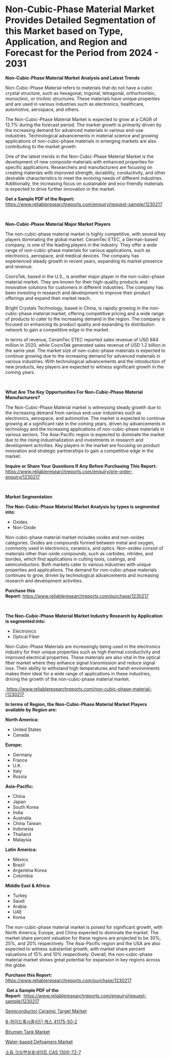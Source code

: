 <p><h1>Non-Cubic-Phase Material Market Provides Detailed Segmentation of this Market based on Type, Application, and Region and Forecast for the Period from 2024 - 2031</h1></p><p><strong>Non-Cubic-Phase Material Market Analysis and Latest Trends</strong></p>
<p><p>Non-Cubic-Phase Material refers to materials that do not have a cubic crystal structure, such as hexagonal, trigonal, tetragonal, orthorhombic, monoclinic, or triclinic structures. These materials have unique properties and are used in various industries such as electronics, healthcare, automotive, aerospace, and others.</p><p>The Non-Cubic-Phase Material Market is expected to grow at a CAGR of 12.7% during the forecast period. The market growth is primarily driven by the increasing demand for advanced materials in various end-use industries. Technological advancements in material science and growing applications of non-cubic-phase materials in emerging markets are also contributing to the market growth.</p><p>One of the latest trends in the Non-Cubic-Phase Material Market is the development of new composite materials with enhanced properties for specific applications. Researchers and manufacturers are focusing on creating materials with improved strength, durability, conductivity, and other desirable characteristics to meet the evolving needs of different industries. Additionally, the increasing focus on sustainable and eco-friendly materials is expected to drive further innovation in the market.</p></p>
<p><strong>Get a Sample PDF of the Report:&nbsp;</strong> <a href="https://www.reliableresearchreports.com/enquiry/request-sample/1230217">https://www.reliableresearchreports.com/enquiry/request-sample/1230217</a></p>
<p>&nbsp;</p>
<p><strong>Non-Cubic-Phase Material Major Market Players</strong></p>
<p><p>The non-cubic-phase material market is highly competitive, with several key players dominating the global market. CeramTec ETEC, a German-based company, is one of the leading players in the industry. They offer a wide range of non-cubic-phase materials for various applications, such as electronics, aerospace, and medical devices. The company has experienced steady growth in recent years, expanding its market presence and revenue. </p><p>CoorsTek, based in the U.S., is another major player in the non-cubic-phase material market. They are known for their high-quality products and innovative solutions for customers in different industries. The company has been investing in research and development to improve their product offerings and expand their market reach.</p><p>Bright Crystals Technology, based in China, is rapidly growing in the non-cubic-phase material market, offering competitive pricing and a wide range of products to cater to the increasing demand in the region. The company is focused on enhancing its product quality and expanding its distribution network to gain a competitive edge in the market.</p><p>In terms of revenue, CeramTec ETEC reported sales revenue of USD 684 million in 2020, while CoorsTek generated sales revenue of USD 1.2 billion in the same year. The market size of non-cubic-phase materials is expected to continue growing due to the increasing demand for advanced materials in various industries. With technological advancements and the introduction of new products, key players are expected to witness significant growth in the coming years.</p></p>
<p>&nbsp;</p>
<p><strong>What Are The Key Opportunities For Non-Cubic-Phase Material Manufacturers?</strong></p>
<p><p>The Non-Cubic-Phase Material market is witnessing steady growth due to the increasing demand from various end-user industries such as electronics, aerospace, and automotive. The market is expected to continue growing at a significant rate in the coming years, driven by advancements in technology and the increasing applications of non-cubic-phase materials in various sectors. The Asia-Pacific region is expected to dominate the market due to the rising industrialization and investments in research and development activities. Key players in the market are focusing on product innovation and strategic partnerships to gain a competitive edge in the market.</p></p>
<p><strong>Inquire or Share Your Questions If Any Before Purchasing This Report:</strong> <a href="https://www.reliableresearchreports.com/enquiry/pre-order-enquiry/1230217">https://www.reliableresearchreports.com/enquiry/pre-order-enquiry/1230217</a></p>
<p>&nbsp;</p>
<p><strong>Market Segmentation</strong></p>
<p><strong>The Non-Cubic-Phase Material Market Analysis by types is segmented into:</strong></p>
<p><ul><li>Oxides</li><li>Non-Oxide</li></ul></p>
<p><p>Non-cubic-phase material market includes oxides and non-oxides categories. Oxides are compounds formed between metal and oxygen, commonly used in electronics, ceramics, and optics. Non-oxides consist of materials other than oxide compounds, such as carbides, nitrides, and borides, which find applications in cutting tools, coatings, and semiconductors. Both markets cater to various industries with unique properties and applications. The demand for non-cubic-phase materials continues to grow, driven by technological advancements and increasing research and development activities.</p></p>
<p><strong>Purchase this Report:&nbsp;</strong><a href="https://www.reliableresearchreports.com/purchase/1230217">https://www.reliableresearchreports.com/purchase/1230217</a></p>
<p>&nbsp;</p>
<p><strong>The Non-Cubic-Phase Material Market Industry Research by Application is segmented into:</strong></p>
<p><ul><li>Electronics</li><li>Optical Fiber</li></ul></p>
<p><p>Non-Cubic-Phase Materials are increasingly being used in the electronics industry for their unique properties such as high thermal conductivity and improved electrical properties. These materials are also vital in the optical fiber market where they enhance signal transmission and reduce signal loss. Their ability to withstand high temperatures and harsh environments makes them ideal for a wide range of applications in these industries, driving the growth of the non-cubic-phase material market.</p></p>
<p><a href="https://www.reliableresearchreports.com/non-cubic-phase-material-r1230217">&nbsp;https://www.reliableresearchreports.com/non-cubic-phase-material-r1230217</a></p>
<p><strong>In terms of Region, the Non-Cubic-Phase Material Market Players available by Region are:</strong></p>
<p>
    <p> <strong> North America: </strong>
        <ul>
            <li>United States</li>
            <li>Canada</li>
        </ul>
        </p> 
    <p> <strong> Europe: </strong>
        <ul>
            <li>Germany</li>
            <li>France</li>
            <li>U.K.</li>
            <li>Italy</li>
            <li>Russia</li>
        </ul>
        </p> 
    <p> <strong> Asia-Pacific: </strong>
        <ul>
            <li>China</li>
            <li>Japan</li>
            <li>South Korea</li>
            <li>India</li>
            <li>Australia</li>
            <li>China Taiwan</li>
            <li>Indonesia</li>
            <li>Thailand</li>
            <li>Malaysia</li>
        </ul>
        </p> 
    <p> <strong> Latin America: </strong>
        <ul>
            <li>Mexico</li>
            <li>Brazil</li>
            <li>Argentina Korea</li>
            <li>Colombia</li>
        </ul>
        </p> 
    <p> <strong> Middle East & Africa: </strong>
        <ul>
            <li>Turkey</li>
            <li>Saudi</li>
            <li>Arabia</li>
            <li>UAE</li>
            <li>Korea</li>
        </ul>
    </p>
    </p>
<p><p>The non-cubic-phase material market is poised for significant growth, with North America, Europe, and China expected to dominate the market. The market share percent valuation for these regions are projected to be 30%, 25%, and 20% respectively. The Asia-Pacific region and the USA are also expected to witness substantial growth, with market share percent valuations of 15% and 10% respectively. Overall, the non-cubic-phase material market shows great potential for expansion in key regions across the globe.</p></p>
<p><strong>Purchase this Report: </strong><a href="https://www.reliableresearchreports.com/purchase/1230217">https://www.reliableresearchreports.com/purchase/1230217</a></p>
<p>&nbsp;<strong>Get a Sample PDF of the Report:&nbsp;&nbsp;</strong><a href="https://www.reliableresearchreports.com/enquiry/request-sample/1230217">https://www.reliableresearchreports.com/enquiry/request-sample/1230217</a></p>
<p><strong></strong></p>
<p><p><a href="https://github.com/elizabethdagraca/Market-Research-Report-List-3/blob/main/semiconductor-ceramic-target-market.md">Semiconductor Ceramic Target Market</a></p><p><a href="https://github.com/TobyKub4685/Market-Research-Report-List-2/blob/main/5883716143416.md">8-하이드록시줄리딘 캐스 41175-50-2</a></p><p><a href="https://issuu.com/reportprime-2/docs/bitumen-tank-market-size-2030.pptx">Bitumen Tank Market</a></p><p><a href="https://github.com/santosh758595/Market-Research-Report-List-5/blob/main/water-based-defoamers-market.md">Water-based Defoamers Market</a></p><p><a href="https://github.com/nicholasellison0076890/Market-Research-Report-List-1/blob/main/8604046143417.md">소듐 크실렌설포네이트 CAS 1300-72-7</a></p></p>